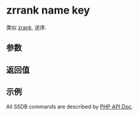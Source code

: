 # zrrank name key

类似 [zrank](./zrank.html), 逆序.

## 参数

## 返回值

## 示例

All SSDB commands are described by [PHP API Doc](https://ssdb.io/docs/php/).
